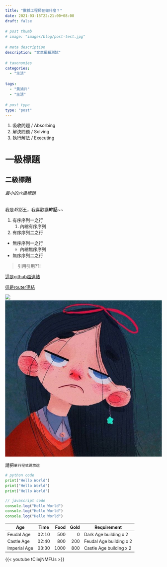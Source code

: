 ```yaml
---
title: "數據工程師在做什麼？"
date: 2021-03-15T22:21:00+08:00
draft: false

# post thumb
# image: "images/blog/post-test.jpg"

# meta description
description: "文章編輯測試"

# taxonomies
categories: 
  - "生活"
  
tags:
  - "黃鴻升"
  - "生活"

# post type
type: "post"
---
```

1. 吸收問題 / Absorbing
2. 解決問題 / Solving
3. 執行解法 / Executing

# 一級標題

## 二級標題

###### 最小的六級標題

我是*幹話*王，我喜歡講**幹話**~~

1. 有序序列一之行
    1. 內縮有序序列 
1. 有序序列二之行

* 無序序列一之行
    * 內縮無序序列
* 無序序列二之行

> 引用引用??! 

[這是github超連結](https://github.com/huberthsieh)

[這是router連結](/blog/post-1)

![](https://i.pinimg.com/564x/e0/11/26/e011260267528e21f8210dbd672eb022.jpg)
![](/images/profile.jpg)

請把`單行程式碼放這`

```python
# python code
print("Hello World")
print("Hello World")
print("Hello World")
```

```javascript
// javascript code
console.log("Hello World")
console.log("Hello World")
console.log("Hello World")
```

Age           | Time  | Food | Gold | Requirement
--------------|:-----:|-----:| ----:|------------------------
Feudal Age    | 02:10 |  500 |    0 | Dark Age building x 2
Castle Age    | 02:40 |  800 |  200 | Feudal Age building x 2
Imperial Age  | 03:30 | 1000 |  800 | Castle Age building x 2    


{{< youtube tCiiejNMFUs >}}

